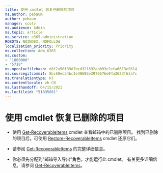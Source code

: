 ```yaml
---
title: 使用 cmdlet 恢复已删除的项目
ms.author: pebaum
author: pebaum
manager: scotv
ms.audience: Admin
ms.topic: article
ms.service: o365-administration
ROBOTS: NOINDEX, NOFOLLOW
localization_priority: Priority
ms.collection: Adm_O365
ms.custom:
- "1800008"
- "5718"
ms.openlocfilehash: d8f2a50f39d7bcd321692ab093e2efa6613e9814
ms.sourcegitcommit: 8bc60ec34bc1e40685e3976576e04a2623f63a7c
ms.translationtype: HT
ms.contentlocale: zh-CN
ms.lasthandoff: 04/15/2021
ms.locfileid: "51835801"
---
```

# <a name="recover-deleted-items-with-cmdlet"></a>使用 cmdlet 恢复已删除的项目

- 使用 [Get-RecoverableItems](https://docs.microsoft.com/powershell/module/exchange/get-recoverableitems?view=exchange-ps) cmdlet 查看邮箱中的已删除项目。 找到已删除的项目后，可使用 [Restore-RecoverableItems](https://docs.microsoft.com/powershell/module/exchange/Restore-RecoverableItems?view=exchange-ps) cmdlet 还原它们。

- 请参阅 [Get-RecoverableItems](https://docs.microsoft.com/powershell/module/exchange/get-recoverableitems?view=exchange-ps) 的完整详细信息。

- 你必须先分配到“邮箱导入导出”角色，才能运行此 cmdlet。 有关更多详细信息，请参阅 [Get-RecoverableItems](https://docs.microsoft.com/powershell/module/exchange/get-recoverableitems?view=exchange-ps)。
